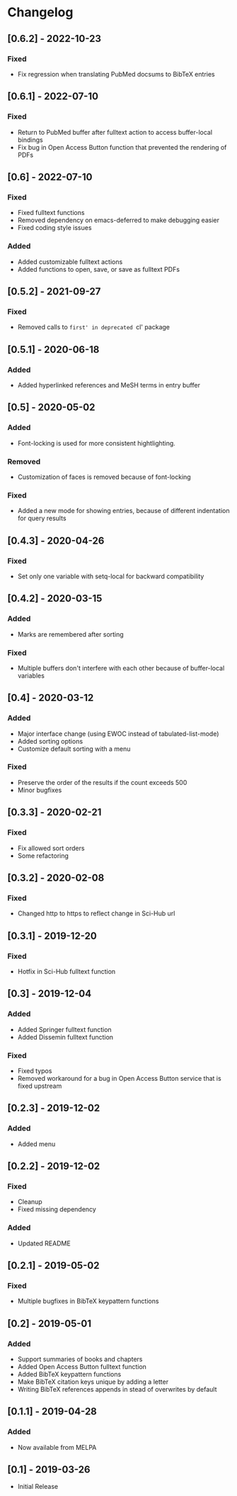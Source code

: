 # Changelog

## [0.6.2] - 2022-10-23
### Fixed
- Fix regression when translating PubMed docsums to BibTeX entries

## [0.6.1] - 2022-07-10
### Fixed
- Return to PubMed buffer after fulltext action to access buffer-local bindings
- Fix bug in Open Access Button function that prevented the rendering of PDFs

## [0.6] - 2022-07-10
### Fixed
- Fixed fulltext functions
- Removed dependency on emacs-deferred to make debugging easier
- Fixed coding style issues

### Added
- Added customizable fulltext actions
- Added functions to open, save, or save as fulltext PDFs

## [0.5.2] - 2021-09-27
### Fixed
- Removed calls to `first' in deprecated `cl' package

## [0.5.1] - 2020-06-18
### Added
- Added hyperlinked references and MeSH terms in entry buffer

## [0.5] - 2020-05-02
### Added
- Font-locking is used for more consistent hightlighting.

### Removed
- Customization of faces is removed because of font-locking

### Fixed
- Added a new mode for showing entries, because of different indentation for query results

## [0.4.3] - 2020-04-26
### Fixed
- Set only one variable with setq-local for backward compatibility

## [0.4.2] - 2020-03-15
### Added
- Marks are remembered after sorting

### Fixed
- Multiple buffers don't interfere with each other because of buffer-local variables

## [0.4] - 2020-03-12
### Added
- Major interface change (using EWOC instead of tabulated-list-mode)
- Added sorting options
- Customize default sorting with a menu

### Fixed
- Preserve the order of the results if the count exceeds 500
- Minor bugfixes

## [0.3.3] - 2020-02-21
### Fixed
- Fix allowed sort orders
- Some refactoring

## [0.3.2] - 2020-02-08
### Fixed
- Changed http to https to reflect change in Sci-Hub url

## [0.3.1] - 2019-12-20
### Fixed
- Hotfix in Sci-Hub fulltext function

## [0.3] - 2019-12-04
### Added
- Added Springer fulltext function
- Added Dissemin fulltext function

### Fixed
- Fixed typos
- Removed workaround for a bug in Open Access Button service that is fixed upstream

## [0.2.3] - 2019-12-02
### Added
- Added menu

## [0.2.2] - 2019-12-02
### Fixed
- Cleanup
- Fixed missing dependency

### Added
- Updated README

## [0.2.1] - 2019-05-02
### Fixed
- Multiple bugfixes in BibTeX keypattern functions

## [0.2] - 2019-05-01
### Added
- Support summaries of books and chapters
- Added Open Access Button fulltext function
- Added BibTeX keypattern functions
- Make BibTeX citation keys unique by adding a letter
- Writing BibTeX references appends in stead of overwrites by default

## [0.1.1] - 2019-04-28
### Added
- Now available from MELPA

## [0.1] - 2019-03-26
- Initial Release

